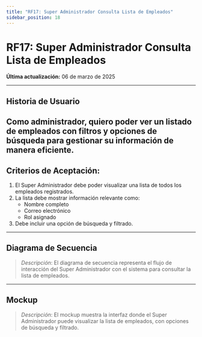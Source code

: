 ```yaml
---
title: "RF17: Super Administrador Consulta Lista de Empleados"  
sidebar_position: 18
---
```


# RF17: Super Administrador Consulta Lista de Empleados  

**Última actualización:** 06 de marzo de 2025  

---

## Historia de Usuario  
Como administrador, quiero poder ver un listado de empleados con filtros y opciones de búsqueda para gestionar su información de manera eficiente.
---

## **Criterios de Aceptación:**  

1. El Super Administrador debe poder visualizar una lista de todos los empleados registrados.  
2. La lista debe mostrar información relevante como:  
   - Nombre completo  
   - Correo electrónico  
   - Rol asignado  
3. Debe incluir una opción de búsqueda y filtrado.  

---

## **Diagrama de Secuencia**  

> *Descripción*: El diagrama de secuencia representa el flujo de interacción del Super Administrador con el sistema para consultar la lista de empleados.  

---

## **Mockup**  

> *Descripción*: El mockup muestra la interfaz donde el Super Administrador puede visualizar la lista de empleados, con opciones de búsqueda y filtrado.  
